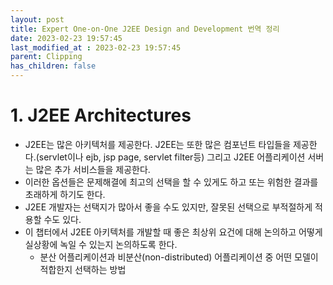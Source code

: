 ```yaml
---
layout: post
title: Expert One-on-One J2EE Design and Development 번역 정리
date: 2023-02-23 19:57:45
last_modified_at : 2023-02-23 19:57:45
parent: Clipping
has_children: false
---
```


# 1. ****J2EE Architectures****

- J2EE는 많은 아키텍처를 제공한다. J2EE는 또한 많은 컴포넌트 타입들을 제공한다.(servlet이나 ejb, jsp page, servlet filter등) 그리고 J2EE 어플리케이션 서버는 많은 추가 서비스들을 제공한다.
- 이러한 옵션들은 문제해결에 최고의 선택을 할 수 있게도 하고 또는 위험한 결과를 초래하게 하기도 한다.
- J2EE 개발자는 선택지가 많아서 좋을 수도 있지만, 잘못된 선택으로 부적절하게 적용할 수도 있다.
- 이 챕터에서 J2EE 아키텍처를 개발할 때 좋은 최상위 요건에 대해 논의하고 어떻게 실상황에 녹일 수 있는지 논의하도록 한다.
    - 분산 어플리케이션과 비분산(non-distributed) 어플리케이션 중 어떤 모델이 적합한지 선택하는 방법  